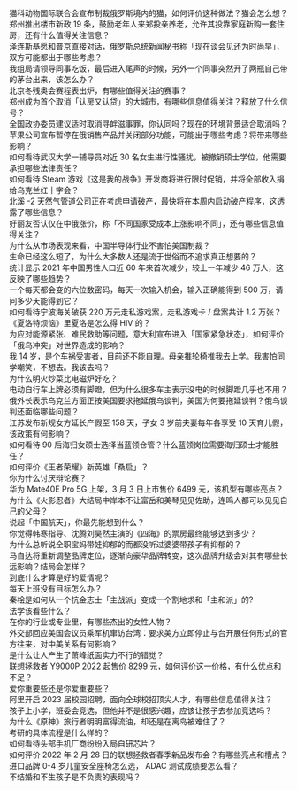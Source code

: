 猫科动物国际联合会宣布制裁俄罗斯境内的猫，如何评价这种做法？猫会怎么想？  
郑州推出楼市新政 19 条，鼓励老年人来郑投亲养老，允许其投靠家庭新购一套住房，还有什么值得关注信息？  
泽连斯基愿和普京直接对话，俄罗斯总统新闻秘书称「现在谈会见还为时尚早」，双方可能都出于哪些考虑？  
我组局请领导同事吃饭，最后进入尾声的时候，另外一个同事突然开了两瓶自己带的茅台出来，该怎么办？  
北京冬残奥会赛程表出炉，有哪些值得关注的赛事？  
郑州成为首个取消「认房又认贷」的大城市，有哪些信息值得关注？释放了什么信号？  
全国政协委员建议适时取消寻衅滋事罪，你认同吗？现在的环境背景适合取消吗？  
苹果公司宣布暂停在俄销售产品并关闭部分功能，可能出于哪些考虑？将带来哪些影响？  
如何看待武汉大学一辅导员对近 30 名女生进行性骚扰，被撤销硕士学位，他需要承担哪些法律责任？  
如何看待 Steam 游戏《这是我的战争》开发商将进行限时促销，并将全部收入捐给乌克兰红十字会？  
北溪 -2 天然气管道公司正在考虑申请破产，最快将在本周内启动破产程序，这透露了哪些信息？  
好丽友否认仅在中俄涨价，称「不同国家受成本上涨影响不同」，还有哪些信息值得关注？  
为什么从市场表现来看，中国半导体行业不害怕美国制裁？  
生命已经这么短了，为什么大多数人还是流于世俗而不追求真正想要的？  
统计显示 2021 年中国男性人口近 60 年来首次减少，较上一年减少 46 万人，这反映了哪些趋势？  
一个每天都会变的六位数密码，每天一次输入机会，输入正确能得到 500 万，请问多少天能得到它？  
如何看待宁波海关破获 220 万元走私游戏案，走私游戏卡 / 盘案共计 1.2 万张？  
《夏洛特烦恼》里夏洛是怎么得 HIV 的？  
为应对能源紧张、难民救助等问题，意大利宣布进入「国家紧急状态」，如何评价「俄乌冲突」对世界造成的影响？  
我 14 岁，是个车祸受害者，目前还不能自理。母亲推轮椅推我去上学。我害怕同学嘲笑，不想去。我该去吗？  
为什么明火炒菜比电磁炉好吃？  
电动自行车上牌必须有脚蹬，但为什么很多车主表示没电的时候脚蹬几乎也不用？  
俄外长表示乌克兰方面正按美国要求拖延俄乌谈判，美国为何要拖延谈判？俄乌谈判还面临哪些问题？  
江苏发布新规女方延长产假至 158 天，子女 3 岁前夫妻每年各享受 10 天育儿假，该政策有何影响？  
如何看待 90 后海归女硕士选择当蓝领仓管？什么蓝领岗位需要海归硕士才能胜任？  
如何评价《王者荣耀》新英雄「桑启」？  
你为什么讨厌辩论赛？  
华为 Mate40E Pro 5G 上架，3 月 3 日上市售价 6499 元，该机型有哪些亮点？  
为什么《火影忍者》大结局中岸本不让富岳和美琴见见佐助，连鸣人都可以见见自己的父母？  
说起「中国航天」，你最先能想到什么？  
你觉得韩寒指导、沈腾刘昊然主演的《四海》的票房最终能够达到多少？  
为什么总听说全职宝妈带娃抑郁的而都没听过婆婆带孩子有抑郁的？  
马自达将重新调整品牌定位，逐渐向豪华品牌转变，这次品牌升级会对其有哪些长远影响？结局会怎样？  
到底什么才算是好的爱情呢？  
每天上班没有目标怎么办？  
秦桧是如何从一个抗金志士「主战派」变成一个割地求和「主和派」的?  
法学该看些什么？  
在你的行业或专业里，有哪些杰出的女性人物？  
外交部回应美国会议员乘军机窜访台湾：要求美方立即停止与台开展任何形式的官方往来，对中美关系有何影响？  
是什么让人产生了萧峰纸面实力不行的错觉？  
联想拯救者 Y9000P 2022 起售价 8299 元，如何评价这一价格，有什么优点和不足？  
爱你重要些还是你爱重要些？  
阿里开启 2023 届校园招聘，面向全球校招顶尖人才，有哪些信息值得关注？  
孩子上小学，班委会竞选，但他并不是很感兴趣，应该让孩子去参加竞选吗？  
为什么《原神》旅行者明明富得流油，却还是在离岛被难住了？  
考研的具体流程是什么样的？  
如何看待头部手机厂商纷纷入局自研芯片？  
如何评价 2022 年 2 月 28 日的联想拯救者春季新品发布会？有哪些亮点和槽点？  
进口品牌 0-4 岁儿童安全座椅怎么选， ADAC 测试成绩要怎么看？  
不结婚和不生孩子是不负责的表现吗？  

